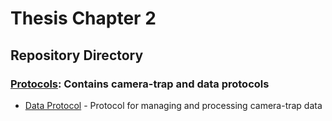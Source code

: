 # Thesis Chapter 2

## Repository Directory

### [Protocols](./Protocols): Contains camera-trap and data protocols
*  [Data Protocol](./Protocols/Protocol_Data.pdf) - Protocol for managing and processing camera-trap data
